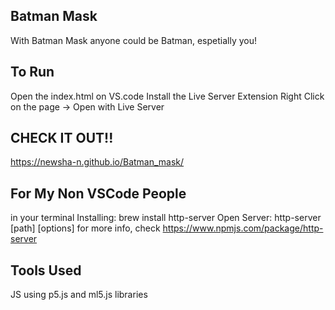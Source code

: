 **Batman Mask**
------------------------
With Batman Mask anyone could be Batman, espetially you!

**To Run**
------------------------
Open the index.html on VS.code
Install the Live Server Extension
Right Click on the page -> Open with Live Server

**CHECK IT OUT!!**
------------------------
https://newsha-n.github.io/Batman_mask/

**For My Non VSCode People**
------------------------
in your terminal
Installing:
brew install http-server
Open Server:
http-server [path] [options]
for more info, check https://www.npmjs.com/package/http-server

**Tools Used**
------------------------
JS using p5.js and ml5.js libraries

